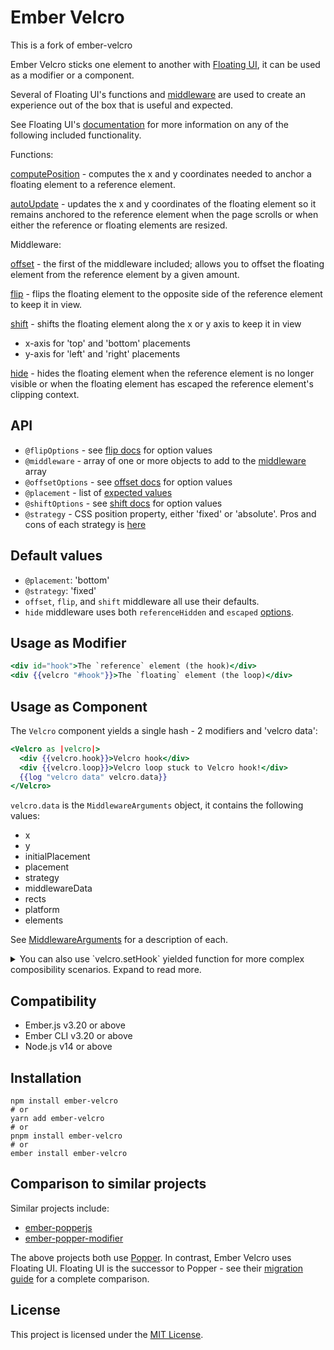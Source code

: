 Ember Velcro
==============================================================================

This is a fork of ember-velcro

Ember Velcro sticks one element to another with [Floating UI](https://floating-ui.com/), it can be used as a modifier or a component.

Several of Floating UI's functions and [middleware](https://floating-ui.com/docs/middleware) are used to create an experience out of the box that is useful and expected.

See Floating UI's [documentation](https://floating-ui.com/docs/getting-started) for more information on any of the following included functionality.

Functions:

[computePosition](https://floating-ui.com/docs/computePosition) - computes the x and y coordinates needed to anchor a floating element to a reference element.

[autoUpdate](https://floating-ui.com/docs/autoUpdate) - updates the x and y coordinates of the floating element so it remains anchored to the reference element when the page scrolls or when either the reference or floating elements are resized.

Middleware:

[offset](https://floating-ui.com/docs/offset) - the first of the middleware included; allows you to offset the floating element from the reference element by a given amount.

[flip](https://floating-ui.com/docs/flip) - flips the floating element to the opposite side of the reference element to keep it in view.

[shift](https://floating-ui.com/docs/shift) - shifts the floating element along the x or y axis to keep it in view
* x-axis for 'top' and 'bottom' placements
* y-axis for 'left' and 'right' placements

[hide](https://floating-ui.com/docs/hide) - hides the floating element when the reference element is no longer visible or when the floating element has escaped the reference element's clipping context.


API
------------------------------------------------------------------------------

* `@flipOptions` - see [flip docs](https://floating-ui.com/docs/flip) for option values
* `@middleware` - array of one or more objects to add to the [middleware](https://floating-ui.com/docs/middleware) array
* `@offsetOptions` - see [offset docs](https://floating-ui.com/docs/offset) for option values
* `@placement` - list of [expected values](https://floating-ui.com/docs/computeposition#placement)
* `@shiftOptions` - see [shift docs](https://floating-ui.com/docs/shift) for option values
* `@strategy` - CSS position property, either 'fixed' or 'absolute'. Pros and cons of each strategy is [here](https://floating-ui.com/docs/computePosition#strategy)


Default values
------------------------------------------------------------------------------

* `@placement`: 'bottom'
* `@strategy`: 'fixed'
* `offset`, `flip`, and `shift` middleware all use their defaults.
* `hide` middleware uses both `referenceHidden` and `escaped` [options](https://floating-ui.com/docs/hide#options).

Usage as Modifier
------------------------------------------------------------------------------

```hbs
<div id="hook">The `reference` element (the hook)</div>
<div {{velcro "#hook"}}>The `floating` element (the loop)</div>
```

Usage as Component
------------------------------------------------------------------------------

The `Velcro` component yields a single hash - 2 modifiers and 'velcro data':

```hbs
<Velcro as |velcro|>
  <div {{velcro.hook}}>Velcro hook</div>
  <div {{velcro.loop}}>Velcro loop stuck to Velcro hook!</div>
  {{log "velcro data" velcro.data}}
</Velcro>
```

`velcro.data` is the `MiddlewareArguments` object, it contains the following values:

* x
* y
* initialPlacement
* placement
* strategy
* middlewareData
* rects
* platform
* elements

See [MiddlewareArguments](https://floating-ui.com/docs/middleware#middlewarearguments) for a description of each.

<details>
 <summary>You can also use `velcro.setHook` yielded function for more complex composibility scenarios. Expand to read more.</summary>

## `setHook`

Imagine you're writing a dropdown component with ember-velcro. You want to yield a `trigger` modifier that does two things:
1. sets an element as the "hook" for ember-velcro
2. attaches a click handler to toggle between the open/closed states

Without the yielded `setHook` function, this would not be possible. With `setHook` however, we can pass that function to the modifier, and the modifier can call that function with the element.

Such a dropdown component might look something like this:

```gjs
let myModifier = modifier((element, [setHook, handler]) => {
  // call ember-velcro's setHook
  setHook(element);

  // other custom logic
  element.addEventListener('click', handler);

  return () => {
    element.removeEventListener('click', handler);
  };
});

<template>
  <Velcro as |velcro|>
    {{yield (hash
      trigger=(modifier myModifier velcro.setHook onClick)
    )}}
  </Velcro>
</template>
```

This is needed because, at the time of writing, there's no way in ember to combine two existing modifiers into a single one. You can check the relevant [pull request](https://github.com/CrowdStrike/ember-velcro/pull/186) for more information.


</details>

Compatibility
------------------------------------------------------------------------------

* Ember.js v3.20 or above
* Ember CLI v3.20 or above
* Node.js v14 or above


Installation
------------------------------------------------------------------------------

```
npm install ember-velcro
# or
yarn add ember-velcro
# or
pnpm install ember-velcro
# or
ember install ember-velcro
```

Comparison to similar projects
------------------------------------------------------------------------------

Similar projects include:

* [ember-popperjs](https://github.com/NullVoxPopuli/ember-popperjs)
* [ember-popper-modifier](https://github.com/adopted-ember-addons/ember-popper-modifier)

The above projects both use [Popper](https://popper.js.org/). In contrast, Ember Velcro uses Floating UI. Floating UI is the successor to Popper - see their [migration guide](https://floating-ui.com/docs/migration) for a complete comparison.

License
------------------------------------------------------------------------------

This project is licensed under the [MIT License](LICENSE.md).
